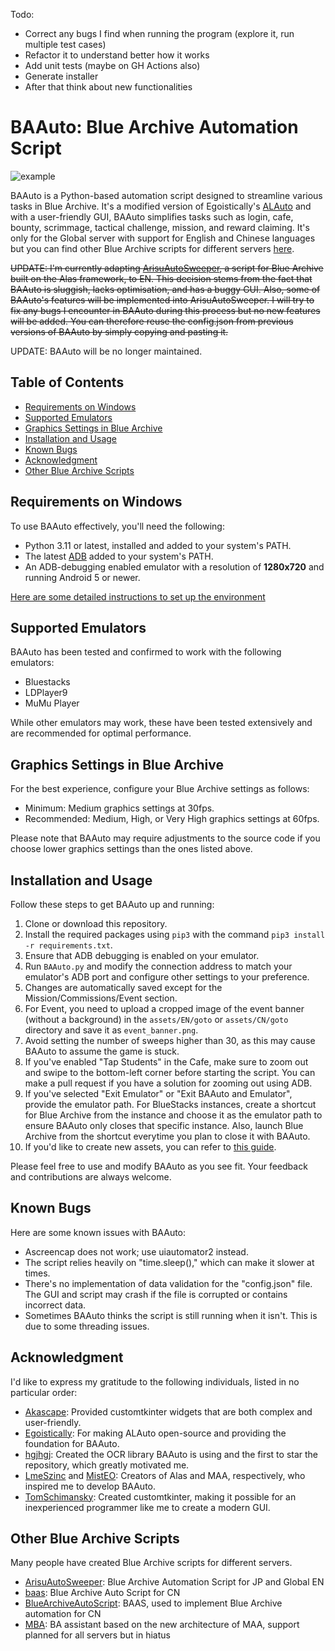 Todo:
- Correct any bugs I find when running the program (explore it, run multiple test cases)
- Refactor it to understand better how it works
- Add unit tests (maybe on GH Actions also)
- Generate installer
- After that think about new functionalities

# BAAuto: Blue Archive Automation Script
![example](https://github.com/RedDeadDepresso/BAAuto/assets/94017243/8c661360-5667-401a-986d-3fb0f7400462)

BAAuto is a Python-based automation script designed to streamline various tasks in Blue Archive. It's a modified version of Egoistically's [ALAuto](https://github.com/Egoistically/ALAuto) and with a user-friendly GUI, BAAuto simplifies tasks such as login, cafe, bounty, scrimmage, tactical challenge, mission, and reward claiming. It's only for the Global server with support for English and Chinese languages but you can find other Blue Archive scripts for different servers [here](#other-blue-archive-scripts).

~~UPDATE: I'm currently adapting [ArisuAutoSweeper](https://github.com/TheFunny/ArisuAutoSweeper), a script for Blue Archive built on the Alas framework, to EN. This decision stems from the fact that BAAuto is sluggish, lacks optimisation, and has a buggy GUI. Also, some of BAAuto's features will be implemented into ArisuAutoSweeper. 
I will try to fix any bugs I encounter in BAAuto during this process but no new features will be added. You can therefore reuse the config.json from previous versions of BAAuto by simply copying and pasting it.~~ 

UPDATE: BAAuto will be no longer maintained.

## Table of Contents
- [Requirements on Windows](#requirements-on-windows)
- [Supported Emulators](#supported-emulators)
- [Graphics Settings in Blue Archive](#graphics-settings-in-blue-archive)
- [Installation and Usage](#installation-and-usage)
- [Known Bugs](#known-bugs)
- [Acknowledgment](#acknowledgment)
- [Other Blue Archive Scripts](#other-blue-archive-scripts)

## Requirements on Windows
To use BAAuto effectively, you'll need the following:

- Python 3.11 or latest, installed and added to your system's PATH.
- The latest [ADB](https://developer.android.com/studio/releases/platform-tools) added to your system's PATH.
- An ADB-debugging enabled emulator with a resolution of **1280x720** and running Android 5 or newer.

[Here are some detailed instructions to set up the environment](https://github.com/RedDeadDepresso/BAAuto/issues/7#issuecomment-1747275236)

## Supported Emulators
BAAuto has been tested and confirmed to work with the following emulators:

- Bluestacks
- LDPlayer9
- MuMu Player

While other emulators may work, these have been tested extensively and are recommended for optimal performance.

## Graphics Settings in Blue Archive
For the best experience, configure your Blue Archive settings as follows:

- Minimum: Medium graphics settings at 30fps.
- Recommended: Medium, High, or Very High graphics settings at 60fps.
  
Please note that BAAuto may require adjustments to the source code if you choose lower graphics settings than the ones listed above.

## Installation and Usage
Follow these steps to get BAAuto up and running:

1. Clone or download this repository.
2. Install the required packages using `pip3` with the command `pip3 install -r requirements.txt`.
3. Ensure that ADB debugging is enabled on your emulator.
4. Run `BAAuto.py` and modify the connection address to match your emulator's ADB port and configure other settings to your preference.
5. Changes are automatically saved except for the Mission/Commissions/Event section.
6. For Event, you need to upload a cropped image of the event banner (without a background) in the `assets/EN/goto` or `assets/CN/goto` directory and save it as `event_banner.png`.
7. Avoid setting the number of sweeps higher than 30, as this may cause BAAuto to assume the game is stuck.
8. If you've enabled "Tap Students" in the Cafe, make sure to zoom out and swipe to the bottom-left corner before starting the script. You can make a pull request if you have a solution for zooming out using ADB.
9. If you've selected "Exit Emulator" or "Exit BAAuto and Emulator", provide the emulator path. For BlueStacks instances, create a shortcut for Blue Archive from the instance and choose it as the emulator path to ensure BAAuto only closes that specific instance. Also, launch Blue Archive from the shortcut everytime you plan to close it with BAAuto.
10. If you'd like to create new assets, you can refer to [this guide](https://github.com/Egoistically/ALAuto/wiki/Creating-new-assets-for-bot).

Please feel free to use and modify BAAuto as you see fit. Your feedback and contributions are always welcome.

## Known Bugs
Here are some known issues with BAAuto:

- Ascreencap does not work; use uiautomator2 instead.
- The script relies heavily on "time.sleep()," which can make it slower at times.
- There's no implementation of data validation for the "config.json" file. The GUI and script may crash if the file is corrupted or contains incorrect data.
- Sometimes BAAuto thinks the script is still running when it isn't. This is due to some threading issues.

## Acknowledgment
I'd like to express my gratitude to the following individuals, listed in no particular order:

- [Akascape](https://github.com/Akascape): Provided customtkinter widgets that are both complex and user-friendly.
- [Egoistically](https://github.com/Egoistically): For making ALAuto open-source and providing the foundation for BAAuto.
- [hgjhgj](https://github.com/hgjazhgj): Created the OCR library BAAuto is using and the first to star the repository, which greatly motivated me.
- [LmeSzinc](https://github.com/LmeSzinc) and [MistEO](https://github.com/MistEO): Creators of Alas and MAA, respectively, who inspired me to develop BAAuto.
- [TomSchimansky](https://github.com/TomSchimansky): Created customtkinter, making it possible for an inexperienced programmer like me to create a modern GUI.

## Other Blue Archive Scripts
Many people have created Blue Archive scripts for different servers.

- [ArisuAutoSweeper](https://github.com/TheFunny/ArisuAutoSweeper): Blue Archive Automation Script for JP and Global EN
- [baas](https://github.com/baas-pro/baas): Blue Archive Auto Script for CN
- [BlueArchiveAutoScript](https://github.com/pur1fying/blue_archive_auto_script): BAAS, used to implement Blue Archive
  automation for CN
- [MBA](https://github.com/MaaAssistantArknights/MBA): BA assistant based on the new architecture of MAA, support planned for all servers but in hiatus





